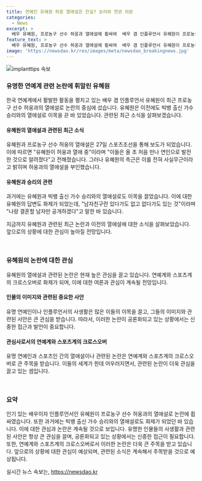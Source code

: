 ```yaml
---
title: 연예인 유혜원 허웅 열애설은 진실? 승리와 연관 의문
categories:
  - News
excerpt: >
  배우 유혜원, 프로농구 선수 허웅과 열애설에 휩싸여  배우 겸 인플루언서 유혜원이 프로농구 선수 허웅과의 열애설로 화제다. 이전에는 빅뱅 출신 가수 승리와의 열애설로도 관심을 끌었던 그녀는 이번에도 눈길을 끌고 있다. 허웅이 현재 전 연인을 고소한 상황인 가운데, 이번 열애설로 더욱 이목을 끌고 있다. 그녀의 측근은 이에 대해 전혀 사실무근이라며 부인하고 있다. 
feature_text: >
  배우 유혜원, 프로농구 선수 허웅과 열애설에 휩싸여  배우 겸 인플루언서 유혜원이 프로농구 선수 허웅과의 열애설로 화제다. 이전에는 빅뱅 출신 가수 승리와의 열애설로도 관심을 끌었던 그녀는 이번에도 눈길을 끌고 있다. 허웅이 현재 전 연인을 고소한 상황인 가운데, 이번 열애설로 더욱 이목을 끌고 있다. 그녀의 측근은 이에 대해 전혀 사실무근이라며 부인하고 있다. 
image: 'https://newsdao.kr/res/images/meta/newsdao_breakingnews.jpg'
---
```


<p><img src="https://newsdao.kr/res/images/meta/newsdao_breakingnews.jpg" alt="implanttips 속보" /></p>

<h3>유명한 연예계 관련 논란에 휘말린 유혜원</h3>

<p>한국 연예계에서 활발한 활동을 펼치고 있는 배우 겸 인플루언서 유혜원이 최근 프로농구 선수 허웅과의 열애설로 논란의 중심에 섰습니다. 유혜원은 이전에도 빅뱅 출신 가수 승리와의 열애설로 이목을 끈 바 있었습니다. 관련된 최근 소식을 살펴보겠습니다.</p>

<h4>유혜원의 열애설과 관련된 최근 소식</h4>

<p>유혜원과 프로농구 선수 허웅의 열애설은 27일 스포츠조선을 통해 보도가 되었습니다. 이에 따르면 "유혜원이 허웅과 열애 중"이라며 "이들은 올 초 처음 만나 연인으로 발전한 것으로 알려졌다"고 전해졌습니다. 그러나 유혜원의 측근은 이를 전혀 사실무근이라고 밝히며 허웅과의 열애설을 부인했습니다.</p>

<h4>유혜원과 승리의 관련</h4>

<p>과거에는 유혜원과 빅뱅 출신 가수 승리와의 열애설로도 이목을 끌었습니다. 이에 대한 유혜원의 답변도 화제가 되었는데, "남자친구란 있다가도 없고 없다가도 있는 것"이라며 "나랑 결혼할 남자만 공개하겠다"고 말한 바 있습니다.</p>

<p>지금까지 유혜원과 관련된 최근 논란과 이전의 열애설에 대한 소식을 살펴보았습니다. 앞으로의 상황에 대한 관심이 높아질 전망입니다.</p>

<p data-ke-size="size16">&nbsp;</p>

<h3>유혜원의 논란에 대한 관심</h3>

<p>유혜원의 열애설과 관련된 논란은 현재 높은 관심을 끌고 있습니다. 연예계와 스포츠계의 크로스오버로 화제가 되며, 이에 대한 여론과 관심이 계속될 전망입니다.</p>

<h4>인물의 이미지와 관련된 중요한 사안</h4>

<p>유명 연예인이나 인플루언서의 사생활은 많은 이들의 이목을 끌고, 그들의 이미지와 관련된 사안은 큰 관심을 받습니다. 따라서, 이러한 논란이 공론화되고 있는 상황에서는 신중한 접근과 발언이 중요합니다.</p>

<h4>관심사로서의 연예계와 스포츠계의 크로스오버</h4>

<p>유명 연예인과 스포츠인 간의 열애설이나 관련된 논란은 연예계와 스포츠계의 크로스오버로 큰 주목을 받습니다. 이들의 세계가 한데 어우러지면서, 관련된 논란이 더욱 관심을 끌고 있는 셈입니다.</p>

<p data-ke-size="size16">&nbsp;</p>

<h3>요약</h3>

<p>인기 있는 배우이자 인플루언서인 유혜원이 프로농구 선수 허웅과의 열애설로 논란에 휩싸였습니다. 또한 과거에는 빅뱅 출신 가수 승리와의 열애설로도 화제가 되었던 바 있습니다. 이에 대한 관심과 논란은 계속될 것으로 보입니다. 유명한 인물들의 사생활과 관련된 사안은 항상 큰 관심을 끌며, 공론화되고 있는 상황에서는 신중한 접근이 필요합니다. 또한, 연예계와 스포츠계의 크로스오버로서 이러한 논란은 더욱 큰 주목을 받고 있습니다. 앞으로의 상황에 대한 관심이 예상되며, 관련된 소식은 계속해서 주목받을 것으로 예상됩니다.</p>
실시간 뉴스 속보는, <a href="https://newsdao.kr" rel="dofollow">https://newsdao.kr</a>


